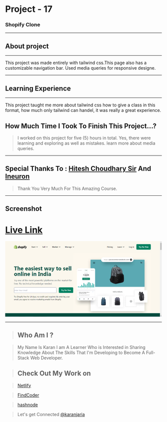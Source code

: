 # Project - 17

### Shopify Clone

---

## About project
---



This project was made entirely with tailwind css.This page also has a customizable navigation bar. Used media queries for responsive designe.


---


## Learning Experience
---
This project taught me more about tailwind css how to give a class in this format, how much only tailwind can handel, it was really a great experience.


## How Much Time I Took To Finish This Project...? 
>I worked on this project for five (5) hours in total. Yes, there were learning and exploring as well as mistakes. learn more about media queries.

---

##  Special Thanks To : [Hitesh Choudhary Sir](https://www.instagram.com/hiteshchoudharyofficial/?hl=en)  And [Ineuron](https://ineuron.ai/course/Full-Stack-Javascript-Web-Developer)

>Thank You Very Much For This Amazing Course.

---

## Screenshot 


# [Live Link](https://darling-kangaroo-9bf49d.netlify.app/)

![What's Trend In](./Capture.PNG)

---


>## Who Am I ?

>My Name Is Karan I am A Learner Who is Interested in Sharing Knowledge About The Skills That I'm Developing to Become A Full-Stack Web Developer.

>## Check Out My Work on 

>[Netlify](https://app.netlify.com/teams/karan9846/overview?_ga=2.175703073.206776847.1659963657-634189433.1659791041)

>[FindCoder](https://www.findcoder.io/u/karan18)

>[hashnode](https://hashnode.com/@karan787)

>Let's get Connected [@karanjaria](https://www.instagram.com/karanjaria/?hl=en)